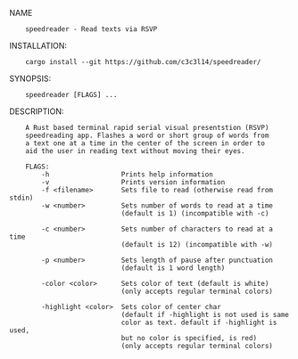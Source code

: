 NAME

        speedreader - Read texts via RSVP

INSTALLATION:

        cargo install --git https://github.com/c3c3l14/speedreader/

SYNOPSIS:

        speedreader [FLAGS] ...

DESCRIPTION:

        A Rust based terminal rapid serial visual presentstion (RSVP)
        speedreading app. Flashes a word or short group of words from
        a text one at a time in the center of the screen in order to 
        aid the user in reading text without moving their eyes.
            
        FLAGS:
            -h                  Prints help information
            -v                  Prints version information
            -f <filename>       Sets file to read (otherwise read from stdin)
            -w <number>         Sets number of words to read at a time 
                                (default is 1) (incompatible with -c)

            -c <number>         Sets number of characters to read at a time 
                                (default is 12) (incompatible with -w)

            -p <number>         Sets length of pause after punctuation 
                                (default is 1 word length)

            -color <color>      Sets color of text (default is white) 
                                (only accepts regular terminal colors)

            -highlight <color>  Sets color of center char 
                                (default if -highlight is not used is same
                                color as text. default if -highlight is used,
                                but no color is specified, is red) 
                                (only accepts regular terminal colors)
